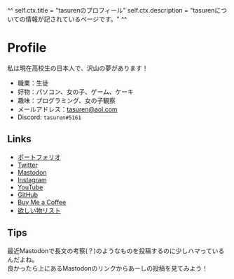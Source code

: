 ^^
self.ctx.title = "tasurenのプロフィール"
self.ctx.description = "tasurenについての情報が記されているページです。"
^^
# Profile
私は現在高校生の日本人で、沢山の夢があります！

- 職業：生徒
- 好物：パソコン、女の子、ゲーム、ケーキ
- 趣味：プログラミング、女の子観察
- メールアドレス：[tasuren@aol.com](tasuren@aol.com)
- Discord: `tasuren#5161`

## Links
- <a href="https://portfolio.tasuren.xyz" target="_blank">ポートフォリオ</a>
- [Twitter](https://twitter.com/tasuren1022)
- [Mastodon](https://mstdn.jp/web/@tasuren1022)
- [Instagram](https://www.instagram.com/tasuren1022/)
- [YouTube](https://www.youtube.com/channel/UCHAumff8r8ZFnRpABLoQSnQ)
- [GitHub](https://github.com/tasuren)
- [Buy Me a Coffee](https://www.buymeacoffee.com/tasuren)
- [欲しい物リスト](https://www.amazon.jp/hz/wishlist/ls/JNO8G3WBMKAX?ref_=wl_share)

## Tips
最近Mastodonで長文の考察(？)のようなものを投稿するのに少しハマっているんだよね。  
良かったら上にあるMastodonのリンクからあーしの投稿を見てみよう！